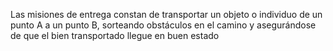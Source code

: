 Las misiones de entrega constan de transportar un objeto o individuo de un punto A a un punto B, sorteando obstáculos en el camino y asegurándose de que el bien transportado llegue en buen estado